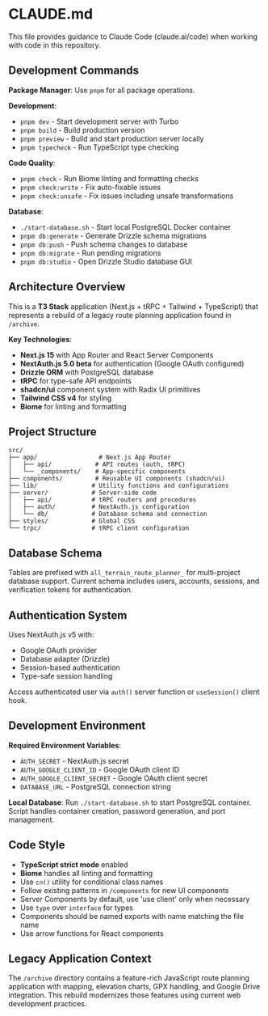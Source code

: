 # CLAUDE.md

This file provides guidance to Claude Code (claude.ai/code) when working with code in this repository.

## Development Commands

**Package Manager**: Use `pnpm` for all package operations.

**Development**:
- `pnpm dev` - Start development server with Turbo
- `pnpm build` - Build production version
- `pnpm preview` - Build and start production server locally
- `pnpm typecheck` - Run TypeScript type checking

**Code Quality**:
- `pnpm check` - Run Biome linting and formatting checks
- `pnpm check:write` - Fix auto-fixable issues
- `pnpm check:unsafe` - Fix issues including unsafe transformations

**Database**:
- `./start-database.sh` - Start local PostgreSQL Docker container
- `pnpm db:generate` - Generate Drizzle schema migrations
- `pnpm db:push` - Push schema changes to database
- `pnpm db:migrate` - Run pending migrations
- `pnpm db:studio` - Open Drizzle Studio database GUI

## Architecture Overview

This is a **T3 Stack** application (Next.js + tRPC + Tailwind + TypeScript) that represents a rebuild of a legacy route planning application found in `/archive`.

**Key Technologies**:
- **Next.js 15** with App Router and React Server Components
- **NextAuth.js 5.0 beta** for authentication (Google OAuth configured)
- **Drizzle ORM** with PostgreSQL database
- **tRPC** for type-safe API endpoints
- **shadcn/ui** component system with Radix UI primitives
- **Tailwind CSS v4** for styling
- **Biome** for linting and formatting

## Project Structure

```
src/
├── app/                 # Next.js App Router
│   ├── api/            # API routes (auth, tRPC)
│   └── _components/    # App-specific components
├── components/         # Reusable UI components (shadcn/ui)
├── lib/               # Utility functions and configurations
├── server/            # Server-side code
│   ├── api/           # tRPC routers and procedures
│   ├── auth/          # NextAuth.js configuration
│   └── db/            # Database schema and connection
├── styles/            # Global CSS
└── trpc/              # tRPC client configuration
```

## Database Schema

Tables are prefixed with `all_terrain_route_planner_` for multi-project database support. Current schema includes users, accounts, sessions, and verification tokens for authentication.

## Authentication System

Uses NextAuth.js v5 with:
- Google OAuth provider
- Database adapter (Drizzle)
- Session-based authentication
- Type-safe session handling

Access authenticated user via `auth()` server function or `useSession()` client hook.

## Development Environment

**Required Environment Variables**:
- `AUTH_SECRET` - NextAuth.js secret
- `AUTH_GOOGLE_CLIENT_ID` - Google OAuth client ID  
- `AUTH_GOOGLE_CLIENT_SECRET` - Google OAuth client secret
- `DATABASE_URL` - PostgreSQL connection string

**Local Database**: Run `./start-database.sh` to start PostgreSQL container. Script handles container creation, password generation, and port management.

## Code Style

- **TypeScript strict mode** enabled
- **Biome** handles all linting and formatting
- Use `cn()` utility for conditional class names
- Follow existing patterns in `/components` for new UI components
- Server Components by default, use 'use client' only when necessary
- Use `type` over `interface` for types
- Components should be named exports with name matching the file name
- Use arrow functions for React components

## Legacy Application Context

The `/archive` directory contains a feature-rich JavaScript route planning application with mapping, elevation charts, GPX handling, and Google Drive integration. This rebuild modernizes those features using current web development practices.

